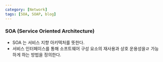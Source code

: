 ```yaml
---
category: [Network]
tags: [SOA, SOAP, blog]
---
```


### SOA (Service Oriented Architecture)

- SOA 는 서비스 지향 아키텍처를 뜻한다.
- 서비스 인터페이스를 통해 소프트웨어 구성 요소의 재사용과 상호 운용성을ㄹ 가능하게 하는 방법을 정의한다.
